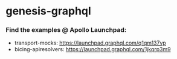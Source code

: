 # genesis-graphql
### Find the examples @ Apollo Launchpad: 
- transport-mocks: https://launchpad.graphql.com/q1qm137vp
- bicing-apiresolvers: https://launchpad.graphql.com/1jkqrp3m9
